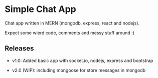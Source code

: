 # Simple Chat App

Chat app written in MERN (mongodb, express, react and nodejs).

Expect some wierd code, comments and messy stuff around :)

## Releases

* v1.0: Added basic app with socket.io, nodejs, express and bootstrap

* v2.0 (WIP): including mongoose for store messages in mongodb